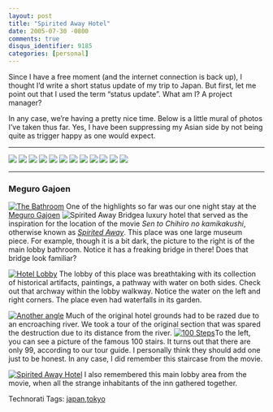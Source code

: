 ```yaml
---
layout: post
title: "Spirited Away Hotel"
date: 2005-07-30 -0800
comments: true
disqus_identifier: 9185
categories: [personal]
---
```

Since I have a free moment (and the internet connection is back up), I
thought I’d write a short status update of my trip to Japan. But first,
let me point out that I used the term “status update”. What am I? A
project manager?

In any case, we’re having a pretty nice time. Below is a little mural of
photos I’ve taken thus far. Yes, I have been suppressing my Asian side
by not being quite as trigger happy as one would expect.

  ----------------------------------------------------------- ----------------------------------------------------------- ----------------------------------------------------------- -----------------------------------------------------------
  ![](http://photos22.flickr.com/29892096_2bd8d8b65f_t.jpg)   ![](http://photos21.flickr.com/29892080_aba0389eec_t.jpg)   ![](http://photos21.flickr.com/29892059_35d4cb3b28_t.jpg)   ![](http://photos22.flickr.com/29892043_5a6a4c152b_t.jpg)
  ![](http://photos23.flickr.com/29892031_07295d8ae2_t.jpg)   ![](http://photos21.flickr.com/29892020_a6b42ab963_t.jpg)   ![](http://photos23.flickr.com/29892007_5bcf834dc6_t.jpg)   ![](http://photos23.flickr.com/29892002_679247c257_t.jpg)
  ![](http://photos23.flickr.com/29891998_e1f61a36b2_t.jpg)   ![](http://photos23.flickr.com/29891983_a51433eedf_t.jpg)   ![](http://photos23.flickr.com/29891962_1dd0efeea5_t.jpg)   ![](http://photos23.flickr.com/29891926_8136b79efe_t.jpg)
  ----------------------------------------------------------- ----------------------------------------------------------- ----------------------------------------------------------- -----------------------------------------------------------

### Meguro Gajoen

[![The
Bathroom](http://photos21.flickr.com/29891973_d7a5fc7b09_m.jpg)](http://www.flickr.com/photos/haacked/29891973/ "Photo Sharing")
One of the highlights so far was our one night stay at the [Meguro
Gajoen](http://www.megurogajoen.co.jp/) ![Spirited Away
Bridge](http://haacked.com/images/SpiritedAwayBridge.jpg)a luxury hotel
that served as the inspiration for the location of the movie *Sen to
Chihiro no kamikakushi*, otherwise known as *[Spirited
Away](http://www.imdb.com/title/tt0245429/)*. This place was one large
museum piece. For example, though it is a bit dark, the picture to the
right is of the main lobby bathroom. Notice it has a freaking bridge in
there! Does that bridge look familiar?

[![Hotel
Lobby](http://photos23.flickr.com/29891926_8136b79efe_m.jpg)](http://www.flickr.com/photos/haacked/29891926/ "Photo Sharing")
The lobby of this place was breathtaking with its collection of
historical artifacts, paintings, a pathway with water on both sides.
Check out that archway within the lobby walkway. Notice the water on the
left and right corners. The place even had waterfalls in its garden.

[![Another
angle](http://photos22.flickr.com/29891934_a23bd1c4d4_m.jpg)](http://www.flickr.com/photos/haacked/29891934/ "Photo Sharing")
Much of the original hotel grounds had to be razed due to an encroaching
river. We took a tour of the original section that was spared the
destruction due to its distance from the river. [![100
Steps](http://photos21.flickr.com/29891947_bd5fcf600a_m.jpg)](http://www.flickr.com/photos/haacked/29891947/ "Photo Sharing")To
the left, you can see a picture of the famous 100 stairs. It turns out
that there are only 99, according to our tour guide. I personally think
they should add one just to be honest. In any case, I did remember this
staircase from the movie.

[![Spirited Away
Hotel](http://photos21.flickr.com/29891943_f21621849f_m.jpg)](http://www.flickr.com/photos/haacked/29891943/ "Photo Sharing")
I also remembered this main lobby area from the movie, when all the
strange inhabitants of the inn gathered together.

Technorati Tags:
[japan](http://technorati.com/tags/japan),[tokyo](http://technorati.com/tags/tokyo)

